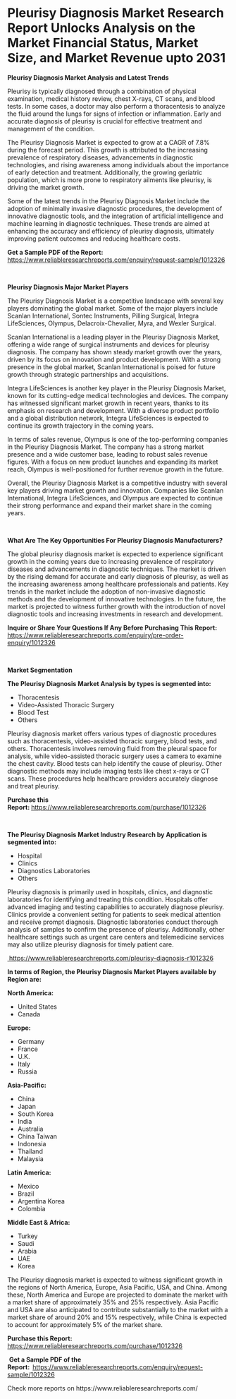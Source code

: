 <p><h1>Pleurisy Diagnosis Market Research Report Unlocks Analysis on the Market Financial Status, Market Size, and Market Revenue upto 2031</h1></p><p><strong>Pleurisy Diagnosis Market Analysis and Latest Trends</strong></p>
<p><p>Pleurisy is typically diagnosed through a combination of physical examination, medical history review, chest X-rays, CT scans, and blood tests. In some cases, a doctor may also perform a thoracentesis to analyze the fluid around the lungs for signs of infection or inflammation. Early and accurate diagnosis of pleurisy is crucial for effective treatment and management of the condition.</p><p>The Pleurisy Diagnosis Market is expected to grow at a CAGR of 7.8% during the forecast period. This growth is attributed to the increasing prevalence of respiratory diseases, advancements in diagnostic technologies, and rising awareness among individuals about the importance of early detection and treatment. Additionally, the growing geriatric population, which is more prone to respiratory ailments like pleurisy, is driving the market growth.</p><p>Some of the latest trends in the Pleurisy Diagnosis Market include the adoption of minimally invasive diagnostic procedures, the development of innovative diagnostic tools, and the integration of artificial intelligence and machine learning in diagnostic techniques. These trends are aimed at enhancing the accuracy and efficiency of pleurisy diagnosis, ultimately improving patient outcomes and reducing healthcare costs.</p></p>
<p><strong>Get a Sample PDF of the Report:&nbsp;</strong> <a href="https://www.reliableresearchreports.com/enquiry/request-sample/1012326">https://www.reliableresearchreports.com/enquiry/request-sample/1012326</a></p>
<p>&nbsp;</p>
<p><strong>Pleurisy Diagnosis Major Market Players</strong></p>
<p><p>The Pleurisy Diagnosis Market is a competitive landscape with several key players dominating the global market. Some of the major players include Scanlan International, Sontec Instruments, Pilling Surgical, Integra LifeSciences, Olympus, Delacroix-Chevalier, Myra, and Wexler Surgical.</p><p>Scanlan International is a leading player in the Pleurisy Diagnosis Market, offering a wide range of surgical instruments and devices for pleurisy diagnosis. The company has shown steady market growth over the years, driven by its focus on innovation and product development. With a strong presence in the global market, Scanlan International is poised for future growth through strategic partnerships and acquisitions.</p><p>Integra LifeSciences is another key player in the Pleurisy Diagnosis Market, known for its cutting-edge medical technologies and devices. The company has witnessed significant market growth in recent years, thanks to its emphasis on research and development. With a diverse product portfolio and a global distribution network, Integra LifeSciences is expected to continue its growth trajectory in the coming years.</p><p>In terms of sales revenue, Olympus is one of the top-performing companies in the Pleurisy Diagnosis Market. The company has a strong market presence and a wide customer base, leading to robust sales revenue figures. With a focus on new product launches and expanding its market reach, Olympus is well-positioned for further revenue growth in the future.</p><p>Overall, the Pleurisy Diagnosis Market is a competitive industry with several key players driving market growth and innovation. Companies like Scanlan International, Integra LifeSciences, and Olympus are expected to continue their strong performance and expand their market share in the coming years.</p></p>
<p>&nbsp;</p>
<p><strong>What Are The Key Opportunities For Pleurisy Diagnosis Manufacturers?</strong></p>
<p><p>The global pleurisy diagnosis market is expected to experience significant growth in the coming years due to increasing prevalence of respiratory diseases and advancements in diagnostic techniques. The market is driven by the rising demand for accurate and early diagnosis of pleurisy, as well as the increasing awareness among healthcare professionals and patients. Key trends in the market include the adoption of non-invasive diagnostic methods and the development of innovative technologies. In the future, the market is projected to witness further growth with the introduction of novel diagnostic tools and increasing investments in research and development.</p></p>
<p><strong>Inquire or Share Your Questions If Any Before Purchasing This Report:</strong> <a href="https://www.reliableresearchreports.com/enquiry/pre-order-enquiry/1012326">https://www.reliableresearchreports.com/enquiry/pre-order-enquiry/1012326</a></p>
<p>&nbsp;</p>
<p><strong>Market Segmentation</strong></p>
<p><strong>The Pleurisy Diagnosis Market Analysis by types is segmented into:</strong></p>
<p><ul><li>Thoracentesis</li><li>Video-Assisted Thoracic Surgery</li><li>Blood Test</li><li>Others</li></ul></p>
<p><p>Pleurisy diagnosis market offers various types of diagnostic procedures such as thoracentesis, video-assisted thoracic surgery, blood tests, and others. Thoracentesis involves removing fluid from the pleural space for analysis, while video-assisted thoracic surgery uses a camera to examine the chest cavity. Blood tests can help identify the cause of pleurisy. Other diagnostic methods may include imaging tests like chest x-rays or CT scans. These procedures help healthcare providers accurately diagnose and treat pleurisy.</p></p>
<p><strong>Purchase this Report:&nbsp;</strong><a href="https://www.reliableresearchreports.com/purchase/1012326">https://www.reliableresearchreports.com/purchase/1012326</a></p>
<p>&nbsp;</p>
<p><strong>The Pleurisy Diagnosis Market Industry Research by Application is segmented into:</strong></p>
<p><ul><li>Hospital</li><li>Clinics</li><li>Diagnostics Laboratories</li><li>Others</li></ul></p>
<p><p>Pleurisy diagnosis is primarily used in hospitals, clinics, and diagnostic laboratories for identifying and treating this condition. Hospitals offer advanced imaging and testing capabilities to accurately diagnose pleurisy. Clinics provide a convenient setting for patients to seek medical attention and receive prompt diagnosis. Diagnostic laboratories conduct thorough analysis of samples to confirm the presence of pleurisy. Additionally, other healthcare settings such as urgent care centers and telemedicine services may also utilize pleurisy diagnosis for timely patient care.</p></p>
<p><a href="https://www.reliableresearchreports.com/pleurisy-diagnosis-r1012326">&nbsp;https://www.reliableresearchreports.com/pleurisy-diagnosis-r1012326</a></p>
<p><strong>In terms of Region, the Pleurisy Diagnosis Market Players available by Region are:</strong></p>
<p>
    <p> <strong> North America: </strong>
        <ul>
            <li>United States</li>
            <li>Canada</li>
        </ul>
        </p> 
    <p> <strong> Europe: </strong>
        <ul>
            <li>Germany</li>
            <li>France</li>
            <li>U.K.</li>
            <li>Italy</li>
            <li>Russia</li>
        </ul>
        </p> 
    <p> <strong> Asia-Pacific: </strong>
        <ul>
            <li>China</li>
            <li>Japan</li>
            <li>South Korea</li>
            <li>India</li>
            <li>Australia</li>
            <li>China Taiwan</li>
            <li>Indonesia</li>
            <li>Thailand</li>
            <li>Malaysia</li>
        </ul>
        </p> 
    <p> <strong> Latin America: </strong>
        <ul>
            <li>Mexico</li>
            <li>Brazil</li>
            <li>Argentina Korea</li>
            <li>Colombia</li>
        </ul>
        </p> 
    <p> <strong> Middle East & Africa: </strong>
        <ul>
            <li>Turkey</li>
            <li>Saudi</li>
            <li>Arabia</li>
            <li>UAE</li>
            <li>Korea</li>
        </ul>
    </p>
    </p>
<p><p>The Pleurisy diagnosis market is expected to witness significant growth in the regions of North America, Europe, Asia Pacific, USA, and China. Among these, North America and Europe are projected to dominate the market with a market share of approximately 35% and 25% respectively. Asia Pacific and USA are also anticipated to contribute substantially to the market with a market share of around 20% and 15% respectively, while China is expected to account for approximately 5% of the market share.</p></p>
<p><strong>Purchase this Report: </strong><a href="https://www.reliableresearchreports.com/purchase/1012326">https://www.reliableresearchreports.com/purchase/1012326</a></p>
<p>&nbsp;<strong>Get a Sample PDF of the Report:&nbsp;&nbsp;</strong><a href="https://www.reliableresearchreports.com/enquiry/request-sample/1012326">https://www.reliableresearchreports.com/enquiry/request-sample/1012326</a></p>
<p><strong></strong></p>
<p>Check more reports on https://www.reliableresearchreports.com/</p>